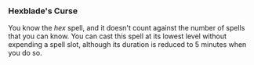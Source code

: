 ### Hexblade's Curse
You know the *hex* spell, and it doesn't count against the number of spells that you can know.
You can cast this spell at its lowest level without expending a spell slot, although its duration is reduced to 5 minutes when you do so.
